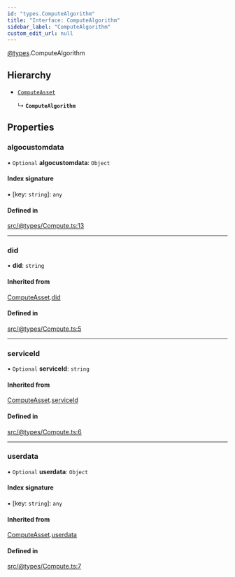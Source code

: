 ```yaml
---
id: "types.ComputeAlgorithm"
title: "Interface: ComputeAlgorithm"
sidebar_label: "ComputeAlgorithm"
custom_edit_url: null
---
```


[@types](../modules/types.md).ComputeAlgorithm

## Hierarchy

- [`ComputeAsset`](types.ComputeAsset.md)

  ↳ **`ComputeAlgorithm`**

## Properties

### algocustomdata

• `Optional` **algocustomdata**: `Object`

#### Index signature

▪ [key: `string`]: `any`

#### Defined in

[src/@types/Compute.ts:13](https://github.com/deltaDAO/nautilus/blob/493dbf5/src/@types/Compute.ts#L13)

___

### did

• **did**: `string`

#### Inherited from

[ComputeAsset](types.ComputeAsset.md).[did](types.ComputeAsset.md#did)

#### Defined in

[src/@types/Compute.ts:5](https://github.com/deltaDAO/nautilus/blob/493dbf5/src/@types/Compute.ts#L5)

___

### serviceId

• `Optional` **serviceId**: `string`

#### Inherited from

[ComputeAsset](types.ComputeAsset.md).[serviceId](types.ComputeAsset.md#serviceid)

#### Defined in

[src/@types/Compute.ts:6](https://github.com/deltaDAO/nautilus/blob/493dbf5/src/@types/Compute.ts#L6)

___

### userdata

• `Optional` **userdata**: `Object`

#### Index signature

▪ [key: `string`]: `any`

#### Inherited from

[ComputeAsset](types.ComputeAsset.md).[userdata](types.ComputeAsset.md#userdata)

#### Defined in

[src/@types/Compute.ts:7](https://github.com/deltaDAO/nautilus/blob/493dbf5/src/@types/Compute.ts#L7)
